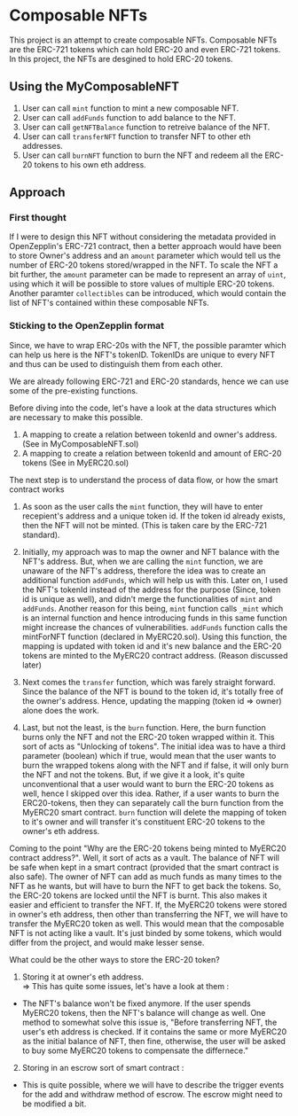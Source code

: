 # Composable NFTs
This project is an attempt to create composable NFTs. Composable NFTs are the ERC-721 tokens which can hold ERC-20 and even ERC-721 tokens. In this project, the NFTs are desgined to hold ERC-20 tokens.

## Using the MyComposableNFT
1) User can call `mint` function to mint a new composable NFT.
2) User can call `addFunds` function to add balance to the NFT.
3) User can call `getNFTBalance` function to retreive balance of the NFT.
4) User can call `transferNFT` function to transfer NFT to other eth addresses.
5) User can call `burnNFT` function to burn the NFT and redeem all the ERC-20 tokens to his own eth address.

## Approach
### First thought
If I were to design this NFT without considering the metadata provided in OpenZepplin's ERC-721 contract, then a better approach would have been to store Owner's address and an `amount` parameter which would tell us the number of ERC-20 tokens stored/wrapped in the NFT. 
To scale the NFT a bit further, the `amount` parameter can be made to represent an array of `uint`, using which it will be possible to store values of multiple ERC-20 tokens. 
Another paramter `collectibles` can be introduced, which would contain the list of NFT's contained within these composable NFTs.

### Sticking to the OpenZepplin format
Since, we have to wrap ERC-20s with the NFT, the possible paramter which can help us here is the NFT's tokenID. TokenIDs are unique to every NFT and thus can be used to distinguish them from each other.

We are already following ERC-721 and ERC-20 standards, hence we can use some of the pre-existing functions.

Before diving into the code, let's have a look at the data structures which are necessary to make this possible.
1) A mapping to create a relation between tokenId and owner's address. (See in MyComposableNFT.sol)
2) A mapping to create a relation between tokenId and amount of ERC-20 tokens (See in MyERC20.sol)

The next step is to understand the process of data flow, or how the smart contract works
1) As soon as the user calls the `mint` function, they will have to enter recepient's address and a unique token id. If the token id already exists, then the NFT will not be minted. (This is taken care by the ERC-721 standard).

2) Initially, my approach was to map the owner and NFT balance with the NFT's address. But, when we are calling the `mint` function, we are unaware of the NFT's address, therefore the idea was to create an additional function `addFunds`, which will help us with this. Later on, I used the NFT's tokenId instead of the address for the purpose (Since, token id is unique as well), and didn't merge the functionalities of `mint` and `addFunds`. Another reason for this being, `mint` function calls `_mint` which is an internal function and hence introducing funds in this same function might increase the chances of vulnerabilities.
`addFunds` function calls the mintForNFT function (declared in MyERC20.sol). Using this function, the mapping is updated with token id and it's new balance and the ERC-20 tokens are minted to the MyERC20 contract address. (Reason discussed later)

3) Next comes the `transfer` function, which was farely straight forward. Since the balance of the NFT is bound to the token id, it's totally free of the owner's address. Hence, updating the mapping (token id => owner) alone does the work.

4) Last, but not the least, is the `burn` function. Here, the burn function burns only the NFT and not the ERC-20 token wrapped within it. This sort of acts as "Unlocking of tokens". The initial idea was to have a third parameter (boolean) which if true, would mean that the user wants to burn the wrapped tokens along with the NFT and if false, it will only burn the NFT and not the tokens. But, if we give it a look, it's quite unconventional that a user would want to burn the ERC-20 tokens as well, hence I skipped over this idea. Rather, if a user wants to burn the ERC20-tokens, then they can separately call the burn function from the MyERC20 smart contract.
`burn` function will delete the mapping of token to it's owner and will transfer it's constituent ERC-20 tokens to the owner's eth address.

Coming to the point "Why are the ERC-20 tokens being minted to MyERC20 contract address?".
Well, it sort of acts as a vault. The balance of NFT will be safe when kept in a smart contract (provided that the smart contract is also safe). The owner of NFT can add as much funds as many times to the NFT as he wants, but will have to burn the NFT to get back the tokens. So, the ERC-20 tokens are locked until the NFT is burnt.
This also makes it easier and efficient to transfer the NFT. If, the MyERC20 tokens were stored in owner's eth address, then other than transferring the NFT, we will have to transfer the MyERC20 token as well. This would mean that the composable NFT is not acting like a vault. It's just binded by some tokens, which would differ from the project, and would make lesser sense.

What could be the other ways to store the ERC-20 token?
1) Storing it at owner's eth address.  
=> This has quite some issues, let's have a look at them :
* The NFT's balance won't be fixed anymore. If the user spends MyERC20 tokens, then the NFT's balance will change as well. One method to somewhat solve this issue is, "Before transferring NFT, the user's eth address is checked. If it contains the same or more MyERC20 as the initial balance of NFT, then fine, otherwise, the user will be asked to buy some MyERC20 tokens to compensate the differnece."
2) Storing in an escrow sort of smart contract :
* This is quite possible, where we will have to describe the trigger events for the add and withdraw method of escrow. The escrow might need to be modified a bit.

